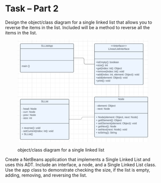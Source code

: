 # Task – Part 2

Design the object/class diagram for a single linked list that allows you to reverse the items in the list. Included will be a method to reverse all the items in the list.

<figure><img src="../.gitbook/assets/image.png" alt=""><figcaption><p>object/class diagram for a single linked list</p></figcaption></figure>



Create a NetBeans application that implements a Single Linked List and uses this ADT. Include an interface, a node, and a Single Linked List class. Use the app class to demonstrate checking the size, if the list is empty, adding, removing, and reversing the list.
